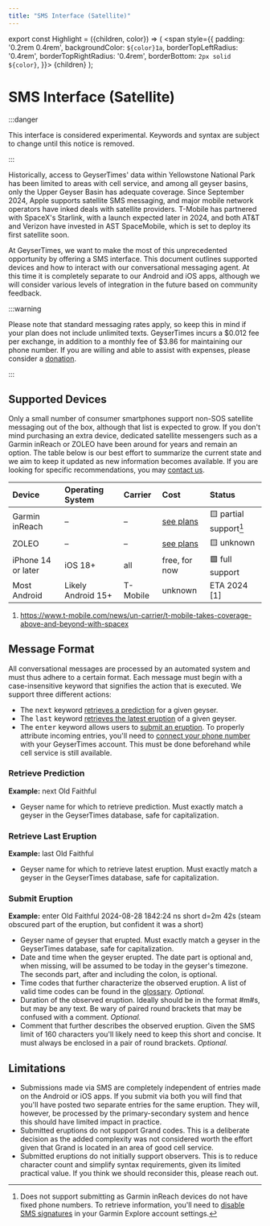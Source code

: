 ```yaml
---
title: "SMS Interface (Satellite)"
---
```


export const Highlight = ({children, color}) => (
  <span
    style={{
      padding: '0.2rem 0.4rem',
      backgroundColor: `${color}1a`,
      borderTopLeftRadius: '0.4rem',
      borderTopRightRadius: '0.4rem',
      borderBottom: `2px solid ${color}`,
    }}>
    {children}
  </span>
);

# SMS Interface (Satellite)

:::danger

This interface is considered experimental. Keywords and syntax are subject to change until this notice is removed.

:::

Historically, access to GeyserTimes' data within Yellowstone National Park has been limited to areas with cell service, and among all geyser basins, only the Upper Geyser Basin has adequate coverage. Since September 2024, Apple supports satellite SMS messaging, and major mobile network operators have inked deals with satellite providers. T-Mobile has partnered with SpaceX's Starlink, with a launch expected later in 2024, and both AT&T and Verizon have invested in AST SpaceMobile, which is set to deploy its first satellite soon.

At GeyserTimes, we want to make the most of this unprecedented opportunity by offering a SMS interface. This document outlines supported devices and how to interact with our conversational messaging agent. At this time it is completely separate to our Android and iOS apps, although we will consider various levels of integration in the future based on community feedback.

:::warning

Please note that standard messaging rates apply, so keep this in mind if your plan does not include unlimited texts. GeyserTimes incurs a $0.012 fee per exchange, in addition to a monthly fee of $3.86 for maintaining our phone number. If you are willing and able to assist with expenses, please consider a [donation](http://geysertimes.org/donate.php).

:::

## Supported Devices

Only a small number of consumer smartphones support non-SOS satellite messaging out of the box, although that list is expected to grow. If you don't mind purchasing an extra device, dedicated satellite messengers such as a Garmin inReach or ZOLEO have been around for years and remain an option. The table below is our best effort to summarize the current state and we aim to keep it updated as new information becomes available. If you are looking for specific recommendations, you may [contact us](mailto:support@geysertimes.org).

| Device             | Operating System   | Carrier  | Cost                                                               | Status               |
|:-------------------|:-------------------|:---------|:-------------------------------------------------------------------|:---------------------|
| Garmin inReach     | &ndash;            | &ndash;  | [see plans](https://www.garmin.com/en-US/p/837461/pn/010-06002-SU) | 🟨 partial support[^1] |
| ZOLEO              | &ndash;            | &ndash;  | [see plans](https://www.zoleo.com/en-us/plans)                     | 🟨 unknown           |
| iPhone 14 or later | iOS 18+            | all      | free, for now                                                      | 🟩 full support      |
| Most Android       | Likely Android 15+ | T-Mobile | unknown                                                            | ETA 2024 [1]         |

[^1]: Does not support submitting as Garmin inReach devices do not have fixed phone numbers. To retrieve information, you'll need to [disable SMS signatures](https://support.garmin.com/en-US/?faq=9Hy94BRi3dALwQ1kofKRO7&productID=765374&tab=topics) in your Garmin Explore account settings.

1. https://www.t-mobile.com/news/un-carrier/t-mobile-takes-coverage-above-and-beyond-with-spacex

## Message Format

All conversational messages are processed by an automated system and must thus adhere to a certain format. Each message must begin with a case-insensitive keyword that signifies the action that is executed. We support three different actions:

* The <kbd>next</kbd> keyword [retrieves a prediction](#retrieve-prediction) for a given geyser.
* The <kbd>last</kbd> keyword [retrieves the latest eruption](#retrieve-last-eruption) of a given geyser.
* The <kbd>enter</kbd> keyword allows users to [submit an eruption](#submit-eruption). To properly attribute incoming entries, you'll need to [connect your phone number](/users/account#connect-a-phone-number) with your GeyserTimes account. This must be done beforehand while cell service is still available.

### Retrieve Prediction

**Example:** next <Highlight color="#4cb3d4">Old Faithful</Highlight>

* <Highlight color="#4cb3d4">Geyser name</Highlight> for which to retrieve prediction. Must exactly match a geyser in the GeyserTimes database, safe for capitalization.

### Retrieve Last Eruption

**Example:** last <Highlight color="#4cb3d4">Old Faithful</Highlight>

* <Highlight color="#4cb3d4">Geyser name</Highlight> for which to retrieve latest eruption. Must exactly match a geyser in the GeyserTimes database, safe for capitalization.

### Submit Eruption

**Example:** enter <Highlight color="#4cb3d4">Old Faithful</Highlight> <Highlight color="#e6a700">2024-08-28 1842:24</Highlight> <Highlight color="#009400">ns short</Highlight> <Highlight color="#e13238">d=2m 42s</Highlight> <Highlight color="#d4d5d8">(steam obscured part of the eruption, but confident it was a short)</Highlight>

* <Highlight color="#4cb3d4">Geyser name</Highlight> of geyser that erupted. Must exactly match a geyser in the GeyserTimes database, safe for capitalization.
* <Highlight color="#e6a700">Date and time</Highlight> when the geyser erupted. The date part is optional and, when missing, will be assumed to be today in the geyser's timezone. The seconds part, after and including the colon, is optional.
* <Highlight color="#009400">Time codes</Highlight> that further characterize the observed eruption. A list of valid time codes can be found in the [glossary](/users/glossary#time-code). *Optional.*
* <Highlight color="#e13238">Duration</Highlight> of the observed eruption. Ideally should be in the format #m#s, but may be any text. Be wary of paired round brackets that may be confused with a comment. *Optional.*
* <Highlight color="#d4d5d8">Comment</Highlight> that further describes the observed eruption. Given the SMS limit of 160 characters you'll likely need to keep this short and concise. It must always be enclosed in a pair of round brackets. *Optional.*

## Limitations

* Submissions made via SMS are completely independent of entries made on the Android or iOS apps. If you submit via both you will find that you'll have posted two separate entries for the same eruption. They will, however, be processed by the primary-secondary system and hence this should have limited impact in practice.
* Submitted eruptions do not support Grand codes. This is a deliberate decision as the added complexity was not considered worth the effort given that Grand is located in an area of good cell service.
* Submitted eruptions do not initially support observers. This is to reduce character count and simplify syntax requirements, given its limited practical value. If you think we should reconsider this, please reach out.
